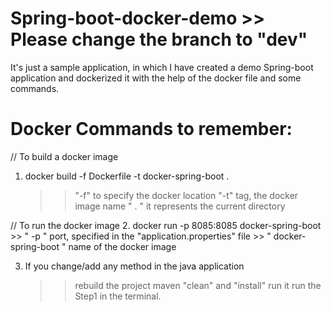 # Spring-boot-docker-demo >> Please change the branch to "dev"
It's just a sample application, in which I have created a demo Spring-boot application and dockerized it with the help of the docker file and some commands.

# Docker Commands to remember:

// To build a docker image
1. docker build -f Dockerfile -t docker-spring-boot .
    >> "-f" to specify the docker location
    >> "-t" tag, the docker image name
    >> " . " it represents the current directory

// To run the docker image
2. docker run -p 8085:8085 docker-spring-boot
    >> " -p " port, specified in the "application.properties" file
    >> " docker-spring-boot " name of the docker image

3. If you change/add any method in the java application 
    >> rebuild the project
    >> maven "clean" and "install" run it
    >> run the Step1 in the terminal.
   

